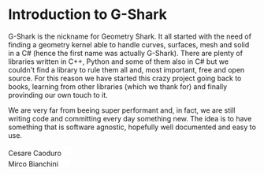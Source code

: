 # Introduction to G-Shark
G-Shark is the nickname for Geometry Shark. It all started with the need of finding a geometry kernel able to handle curves, surfaces, mesh and solid in a C# (hence the first name was actually G-Shark). There are plenty of libraries written in C++, Python and some of them also in C# but we couldn't find a library to rule them all and, most important, free and open source. For this reason we have started this crazy project going back to books, learning from other libraries (which we thank for) and finally provinding our own touch to it.

We are very far from beeing super performant and, in fact, we are still writing code and committing every day something new. The idea is to have something that is software agnostic, hopefully well documented and easy to use.

Cesare Caoduro  [![Twitter][TwitterLogo]][CesareTwitter]<br/>
Mirco Bianchini   [![Twitter][TwitterLogo]][MircoTwitter]

[MircoTwitter]: https://twitter.com/sonomirco
[CesareTwitter]: https://twitter.com/CesareCaoduro

[TwitterLogo]: ./images/TwitterLogo.png